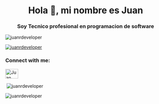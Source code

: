 <h1 align="center">Hola 👋, mi nombre es Juan</h1>

<h3 align="center">Soy Tecnico profesional en programacion de software</h3>

<p align="left"> <img src="https://komarev.com/ghpvc/?username=juanrdeveloper&label=Profile%20views&color=0e75b6&style=flat" alt="juanrdeveloper" /> </p>

<p align="left"> <a href="https://github.com/ryo-ma/github-profile-trophy"><img src="https://github-profile-trophy.vercel.app/?username=juanrdeveloper" alt="juanrdeveloper" /></a> </p>

<h3 align="left">Connect with me:</h3>
<p align="left">
<a href="https://www.linkedin.com/in/juan-david-rengifo-702a6a306/" target="blank"><img align="center" src="https://raw.githubusercontent.com/rahuldkjain/github-profile-readme-generator/master/src/images/icons/Social/linked-in-alt.svg" alt="Juan Rengifo" height="30" width="40" /></a>
</p>



<p>&nbsp;<img align="center" src="https://github-readme-stats.vercel.app/api?username=juanrdeveloper&show_icons=true&locale=en" alt="juanrdeveloper" /></p>

<p><img align="center" src="https://github-readme-streak-stats.herokuapp.com/?user=juanrdeveloper&" alt="juanrdeveloper" /></p>

    
 
 




